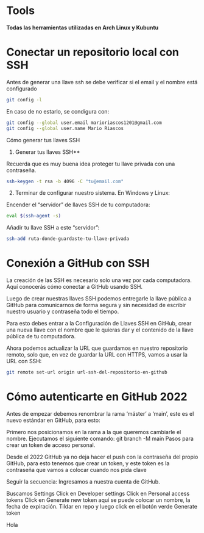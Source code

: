 # Tools

**Todas las herramientas utilizadas en Arch Linux y Kubuntu**

# Conectar un repositorio local con SSH

Antes de generar una llave ssh se debe verificar si el email y el nombre está configurado
```bash
git config -l
```
En caso de no estarlo, se condigura con: 
```bash
git config --global user.email marioriascos1201@gmail.com
git config --global user.name Mario Riascos
```
Cómo generar tus llaves SSH
1. Generar tus llaves SSH**

Recuerda que es muy buena idea proteger tu llave privada con una contraseña.
```bash
ssh-keygen -t rsa -b 4096 -C "tu@email.com"
```
2. Terminar de configurar nuestro sistema.
En Windows y Linux:

Encender el “servidor” de llaves SSH de tu computadora:
```bash
eval $(ssh-agent -s)
```
Añadir tu llave SSH a este “servidor”:
```bash
ssh-add ruta-donde-guardaste-tu-llave-privada
```

# Conexión a GitHub con SSH 

La creación de las SSH es necesario solo una vez por cada computadora. Aquí conocerás cómo conectar a GitHub usando SSH.

Luego de crear nuestras llaves SSH podemos entregarle la llave pública a GitHub para comunicarnos de forma segura y sin necesidad de escribir nuestro usuario y contraseña todo el tiempo.

Para esto debes entrar a la Configuración de Llaves SSH en GitHub, crear una nueva llave con el nombre que le quieras dar y el contenido de la llave pública de tu computadora.

Ahora podemos actualizar la URL que guardamos en nuestro repositorio remoto, solo que, en vez de guardar la URL con HTTPS, vamos a usar la URL con SSH:
```bash
git remote set-url origin url-ssh-del-repositorio-en-github
```

# Cómo autenticarte en GitHub 2022

Antes de empezar debemos renombrar la rama ‘máster’ a ‘main’, este es el nuevo estándar en GitHub, para esto:

Primero nos posicionamos en la rama a la que queremos cambiarle el nombre.
Ejecutamos el siguiente comando: git branch -M main
Pasos para crear un token de acceso personal.

Desde el 2022 GitHub ya no deja hacer el push con la contraseña del propio GitHub, para esto tenemos que crear un token, y este token es la contraseña que vamos a colocar cuando nos pida clave

Seguir la secuencia: Ingresamos a nuestra cuenta de GitHub.

Buscamos Settings
Click en Developer settings
Click en Personal access tokens
Click en Generate new token aquí se puede colocar un nombre, la fecha de expiración.
Tildar en repo y luego click en el botón verde Generate token

Hola